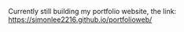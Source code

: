 Currently still building my portfolio website, the link:
https://simonlee2216.github.io/portfolioweb/
